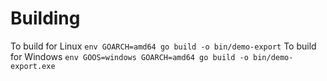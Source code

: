 # Building
To build for Linux `env GOARCH=amd64 go build -o bin/demo-export`
To build for Windows `env GOOS=windows GOARCH=amd64 go build -o bin/demo-export.exe`